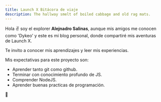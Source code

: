 ```yaml
---
title: Launch X Bitácora de viaje
description: The hallway smelt of boiled cabbage and old rag mats.
---
```


Hola ✌️  soy el explorer **Alejnadro Salinas**, aunque mis amigos me conocen como 'Dykeo' y este es mi blog personal, donde compartiré mis aventuras de Launch X.

Te invito a conocer mis aprendizajes y leer mis experiencias.

Mis expectativas para este proyecto son:

- Aprender tanto git como github.
- Terminar con conocimiento profundo de JS.
- Comprender NodeJS.
- Aprender buenas practicas de programación.

🚀
